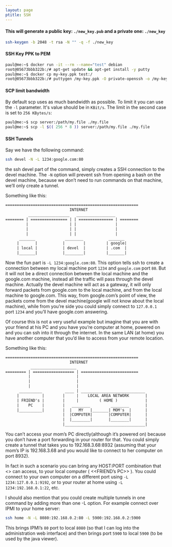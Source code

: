 ```yaml
---
layout: page
ptitle: SSH
---
```


#### This will generate a public key: `./new_key.pub` and a private one: `./new_key`
```bash
ssh-keygen -b 2048 -t rsa -N "" -q -f ./new_key
```

#### SSH Key PPK to PEM
```bash
paul@me:~$ docker run -it --rm --name="test" debian
root@05673bbb322b:/# apt-get update && apt-get install -y putty
paul@me:~$ docker cp my-key.ppk test:/
root@05673bbb322b:/# puttygen /my-key.ppk -O private-openssh -o /my-key.pem
```

#### SCP limit bandwidth
By default scp uses as much bandwidth as possible. To limit it you can use the `-l` parameter. It's value should be in `KBit/s`. The limit in the second case is set to `256 KBytes/s`:
```bash
paul@me:~$ scp server:/path/my.file ./my.file
paul@me:~$ scp -l $(( 256 * 8 )) server:/path/my.file ./my.file
```

#### SSH Tunnels
Say we have the following command:

```bash
ssh devel -N -L 1234:google.com:80
```

the ssh devel part of the command, simply creates a SSH connection to the devel machine. The `-N` option will prevent ssh from opening a bash on the devel machine, because we don’t need to run commands on that machine, we’ll only create a tunnel.

Something like this:
```txt
==========================================================
                            INTERNET
          __________________   _________________
======== | ================ | | =============== | ========
         |                  | |                 |
         |                  | |                 |
         |                  | |                 |
      _______             ________           _______
     |       |           |        |         | google|
     | local |           | devel  |         | .com  |
     |_______|           |________|         |_______|
```
Now the fun part is `-L 1234:google.com:80`. This option tells ssh to create a connection between my local machine port `1234` and `google.com` port `80`. But it will not be a direct connection between the local machine and the google.com machine, instead all the traffic will pass through the devel machine. Actually the devel machine will act as a gateway, it will only forward packets from google.com to the local machine, and from the local machine to google.com. This way, from google.com’s point of view, the packets come from the devel machine(google will not know about the local machine), while from you’re side you could simply connect to `127.0.0.1` port `1234` and you’ll have google.com answering.

Of course this is not a very useful example but imagine that you are with your friend at his PC and you have you’re computer at home, powered on and you can ssh into it through the internet. In the same LAN (at home) you have another computer that you’d like to access from your remote location.

Something like this:
```txt
==========================================================
                            INTERNET
           ____________________
========= | ================== | =========================
          |                    |
          |                    |
          |                    |
      __________          ____ | ____________________________
     |          |        |     |    LOCAL AREA NETWORK       |
     | FRIEND's |        |     |         ( HOME )            |
     |    PC    |        |   ________         ________       |
     |__________|        |  |   MY   |_______| MOM's  |      |
                         |  |COMPUTER|       |COMPUTER|      |
                         |  |________|       |________|      |
                         |___________________________________|
```
You can’t access your mom’s PC directly(although it’s powered on) because you don’t have a port forwarding in your router for that. You could simply create a tunnel that takes you to 192.168.3.68:8932 (assuming that your mom’s IP is 192.168.3.68 and you would like to connect to her computer on port 8932).

In fact in such a scenario you can bring any HOST:PORT combination that <<MY COMPUTER>> can access, to your local computer ( <<FRIEND’s PC>> ). You could connect to your own computer on a different port using `-L 1234:127.0.0.1:9192`, or to your router at home using `-L 1234:192.168.0.1:22`, etc.

I should also mention that you could create multiple tunnels in one command by adding more than one -L option. For example connect over IPMI to your home server:

```bash
ssh home -N -L 8080:192.168.0.2:80 -L 5900:192.168.0.2:5900
```
This brings IPMI’s `80` port to local `8080` (so that I can log into the administration web interface) and then brings port `5900` to local `5900` (to be used by the java viewer).
